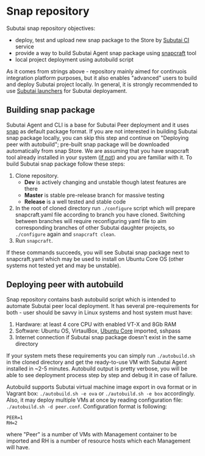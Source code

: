 # Snap repository
Subutai snap repository objectives:
- deploy, test and upload new snap package to the Store by [Subutai CI](https://jenkins.subut.ai/) service 
- provide a way to build Subutai Agent snap package using [snapcraft](https://snapcraft.io/) tool
- local project deployment using autobuild script

As it comes from strings above - repository mainly aimed for continuois integration platform purposes, but it also enables 
"advanced" users to build and deploy Subutai project locally. In general, it is strongly recommended to use [Subutai 
launchers](https://subutai.io/installation.html) for Subutai deployament.

## Building snap package
Subutai Agent and CLI is a base for Subutai Peer deployment and it uses [snap](https://snapcraft.io/docs/snaps/intro) as 
default package format. If you are not interested in building Subutai snap package locally, you can skip this step and continue 
on "Deploying peer with autobuild"; pre-built snap package will be downloaded automatically from snap Store.
We are assuming that you have snapcraft tool already installed in your system ([if not](https://snapcraft.io/docs/build-snaps/))
and you are familiar with it. To build Subutai snap package follow these steps:
1) Clone repository.
   - **Dev** is actively changing and unstable though latest features are there
   - **Master** is stable pre-release branch for massive testing 
   - **Release** is a well tested and stable code
2) In the root of cloned directory run `./configure` script which will prepare snapcraft.yaml file according to branch you have cloned.
Switching between branches will require reconfiguring yaml file to aim corresponding branches of other Subutai daughter projects, 
so `./configure` again and `snapcraft clean`.
3) Run `snapcraft`. 

If these commands succeeds, you will see Subutai snap package next to snapcraft.yaml which may be used 
to install on Ubuntu Core OS (other systems not tested yet and may be unstable).

## Deploying peer with autobuild
Snap repository contains bash autobuild script which is intended to automate Subutai peer local deployment. It has several 
pre-requirements for both - user should be savvy in Linux systems and host system must have:
1) Hardware: at least 4 core CPU with enabled VT-X and 8Gb RAM
2) Software: Ubuntu OS, VirtaulBox, [Ubuntu Core](https://cdn.subut.ai:8338/kurjun/rest/raw/get?name=core.ova) imported, sshpass
3) Internet connection if Subutai snap package doesn't exist in the same directory

If your system mets these requirements you can simply run `./autobuild.sh` in the cloned directory and get the ready-to-use VM with
Subutai Agent installed in ~2-5 minutes. Autobuild output is pretty verbose, you will be able to see deployment process step by step and 
debug it in case of failure.

Autobuild supports Subutai virtual machine image export in ova format or in Vagrant box: `./autobuild.sh -e ova` or 
`./autobuild.sh -e box` accordingly. Also, it may deploy multiple VMs at once by reading configuration file: `./autobuild.sh -d peer.conf`.
Configuration format is following:  
```
PEER=1
RH=2
```  
where "Peer" is a number of VMs with Management container to be imported and RH is a number of resource hosts 
which each Management will have.
